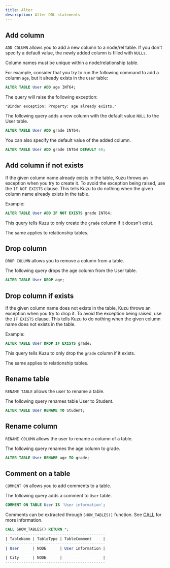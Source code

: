 ```yaml
---
title: Alter
description: Alter DDL statements
---
```


## Add column

`ADD COLUMN` allows you to add a new column to a node/rel table. If you don't specify a default value, the newly added column is filled with `NULLs`.

Column names must be unique within a node/relationship table.

For example, consider that you try to run the following command to add a column `age`, but it
already exists in the `User` table:
```sql
ALTER TABLE User ADD age INT64;
```
The query will raise the following exception:
```
"Binder exception: Property: age already exists."
```

The following query adds a new column with the default value `NULL` to the User table.
```sql
ALTER TABLE User ADD grade INT64;
```

You can also specify the default value of the added column.
```sql
ALTER TABLE User ADD grade INT64 DEFAULT 40;
```

## Add column if not exists

If the given column name already exists in the table, Kuzu throws an exception when you try to create it.
To avoid the exception being raised, use the `IF NOT EXISTS` clause. This tells Kuzu to do nothing when
the given column name already exists in the table.

Example:
```sql
ALTER TABLE User ADD IF NOT EXISTS grade INT64;
```
This query tells Kuzu to only create the `grade` column if it doesn't exist.

The same applies to relationship tables.

## Drop column

`DROP COLUMN` allows you to remove a column from a table.

The following query drops the age column from the User table.
```sql
ALTER TABLE User DROP age;
```

## Drop column if exists

If the given column name does not exists in the table, Kuzu throws an exception when you try to drop it.
To avoid the exception being raised, use the `IF EXISTS` clause. This tells Kuzu to do nothing when
the given column name does not exists in the table.

Example:
```sql
ALTER TABLE User DROP IF EXISTS grade;
```
This query tells Kuzu to only drop the `grade` column if it exists.

The same applies to relationship tables.

## Rename table

`RENAME TABLE` allows the user to rename a table.

The following query renames table User to Student.
```sql
ALTER TABLE User RENAME TO Student;
```

## Rename column

`RENAME COLUMN` allows the user to rename a column of a table.<br />

The following query renames the age column to grade.
```sql
ALTER TABLE User RENAME age TO grade;
```

## Comment on a table

`COMMENT ON` allows you to add comments to a table.

The following query adds a comment to `User` table.
```sql
COMMENT ON TABLE User IS 'User information';
```
Comments can be extracted through `SHOW_TABLES()` function. See [CALL](https://docs.kuzudb.com/query-clauses/call) for more information.
```sql
CALL SHOW_TABLES() RETURN *;
--------------------------------------------
| TableName | TableType | TableComment     |
--------------------------------------------
| User      | NODE      | User information |
--------------------------------------------
| City      | NODE      |                  |
--------------------------------------------
```

